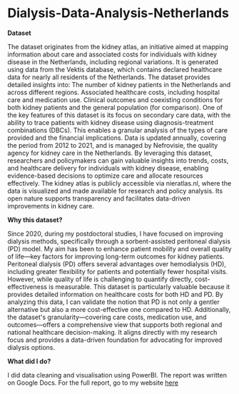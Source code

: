 # Dialysis-Data-Analysis-Netherlands
**Dataset**

The dataset originates from the kidney atlas, an initiative aimed at mapping information about care and associated costs for individuals with kidney disease in the Netherlands, including regional variations. It is generated using data from the Vektis database, which contains declared healthcare data for nearly all residents of the Netherlands.
The dataset provides detailed insights into:
The number of kidney patients in the Netherlands and across different regions.
Associated healthcare costs, including hospital care and medication use.
Clinical outcomes and coexisting conditions for both kidney patients and the general population (for comparison).
One of the key features of this dataset is its focus on secondary care data, with the ability to trace patients with kidney disease using diagnosis-treatment combinations (DBCs). This enables a granular analysis of the types of care provided and the financial implications.
Data is updated annually, covering the period from 2012 to 2021, and is managed by Nefrovisie, the quality agency for kidney care in the Netherlands. By leveraging this dataset, researchers and policymakers can gain valuable insights into trends, costs, and healthcare delivery for individuals with kidney disease, enabling evidence-based decisions to optimize care and allocate resources effectively.
The kidney atlas is publicly accessible via nieratlas.nl, where the data is visualized and made available for research and policy analysis. Its open nature supports transparency and facilitates data-driven improvements in kidney care.


**Why this dataset?**

Since 2020, during my postdoctoral studies, I have focused on improving dialysis methods, specifically through a sorbent-assisted peritoneal dialysis (PD) model. My aim has been to enhance patient mobility and overall quality of life—key factors for improving long-term outcomes for kidney patients.
Peritoneal dialysis (PD) offers several advantages over hemodialysis (HD), including greater flexibility for patients and potentially fewer hospital visits. However, while quality of life is challenging to quantify directly, cost-effectiveness is measurable. This dataset is particularly valuable because it provides detailed information on healthcare costs for both HD and PD. By analyzing this data, I can validate the notion that PD is not only a gentler alternative but also a more cost-effective one compared to HD.
Additionally, the dataset's granularity—covering care costs, medication use, and outcomes—offers a comprehensive view that supports both regional and national healthcare decision-making. It aligns directly with my research focus and provides a data-driven foundation for advocating for improved dialysis options.

**What did I do?**

I did data cleaning and visualisation using PowerBI.
The report was written on Google Docs.
For the full report, go to my website [here](https://pages.github.com/)
